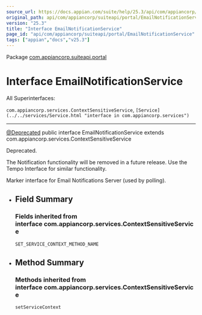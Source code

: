 ```yaml
---
source_url: https://docs.appian.com/suite/help/25.3/api/com/appiancorp/suiteapi/portal/EmailNotificationService.html
original_path: api/com/appiancorp/suiteapi/portal/EmailNotificationService.html
version: "25.3"
title: "Interface EmailNotificationService"
page_id: "api/com/appiancorp/suiteapi/portal/EmailNotificationService"
tags: ["appian","docs","v25.3"]
---
```



Package [com.appiancorp.suiteapi.portal](package-summary.html)

# Interface EmailNotificationService

All Superinterfaces:

`com.appiancorp.services.ContextSensitiveService`, `[Service](../../services/Service.html "interface in com.appiancorp.services")`

* * *

[@Deprecated](https://docs.oracle.com/en/java/javase/17/docs/api/java.base/java/lang/Deprecated.html "class or interface in java.lang") public interface EmailNotificationService extends com.appiancorp.services.ContextSensitiveService

Deprecated.

The Notification functionality will be removed in a future release. Use the Tempo Interface for similar functionality.

Marker interface for Email Notifications Server (used by polling).

-   ## Field Summary

    ### Fields inherited from interface com.appiancorp.services.ContextSensitiveService

    `SET_SERVICE_CONTEXT_METHOD_NAME`

-   ## Method Summary

    ### Methods inherited from interface com.appiancorp.services.ContextSensitiveService

    `setServiceContext`